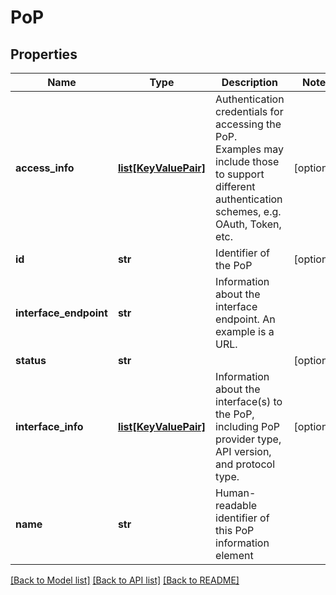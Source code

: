 # PoP

## Properties
Name | Type | Description | Notes
------------ | ------------- | ------------- | -------------
**access_info** | [**list[KeyValuePair]**](KeyValuePair.md) | Authentication credentials for accessing the PoP. Examples may include those to support different authentication schemes, e.g. OAuth, Token, etc. | [optional] 
**id** | **str** | Identifier of the PoP | [optional] 
**interface_endpoint** | **str** | Information about the interface endpoint. An example is a URL. | 
**status** | **str** |  | [optional] 
**interface_info** | [**list[KeyValuePair]**](KeyValuePair.md) | Information about the interface(s) to the PoP, including PoP provider type, API version, and protocol type. | [optional] 
**name** | **str** | Human-readable identifier of this PoP information element | 

[[Back to Model list]](../README.md#documentation-for-models) [[Back to API list]](../README.md#documentation-for-api-endpoints) [[Back to README]](../README.md)


